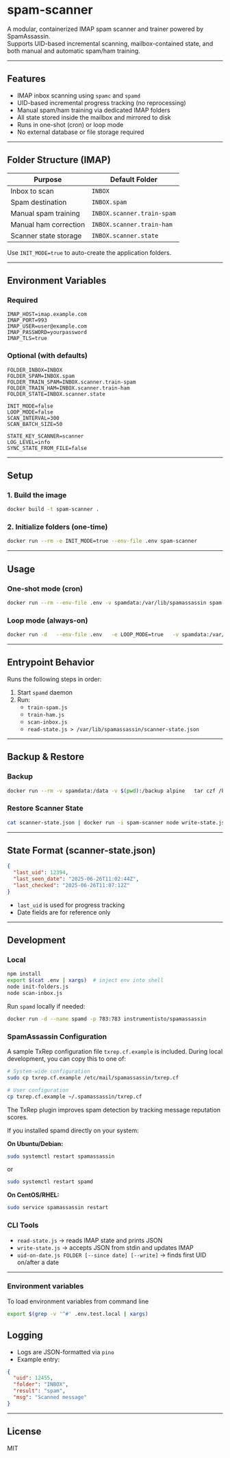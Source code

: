 # spam-scanner

A modular, containerized IMAP spam scanner and trainer powered by SpamAssassin.  
Supports UID-based incremental scanning, mailbox-contained state, and both manual and automatic spam/ham training.

---

## Features

- IMAP inbox scanning using `spamc` and `spamd`
- UID-based incremental progress tracking (no reprocessing)
- Manual spam/ham training via dedicated IMAP folders
- All state stored inside the mailbox and mirrored to disk
- Runs in one-shot (cron) or loop mode
- No external database or file storage required

---

## Folder Structure (IMAP)

| Purpose               | Default Folder         |
|------------------------|------------------------|
| Inbox to scan          | `INBOX`                |
| Spam destination       | `INBOX.spam`           |
| Manual spam training   | `INBOX.scanner.train-spam` |
| Manual ham correction  | `INBOX.scanner.train-ham` |
| Scanner state storage  | `INBOX.scanner.state`  |

Use `INIT_MODE=true` to auto-create the application folders.

---

## Environment Variables

### Required

```env
IMAP_HOST=imap.example.com
IMAP_PORT=993
IMAP_USER=user@example.com
IMAP_PASSWORD=yourpassword
IMAP_TLS=true
```

### Optional (with defaults)

```env
FOLDER_INBOX=INBOX
FOLDER_SPAM=INBOX.spam
FOLDER_TRAIN_SPAM=INBOX.scanner.train-spam
FOLDER_TRAIN_HAM=INBOX.scanner.train-ham
FOLDER_STATE=INBOX.scanner.state

INIT_MODE=false
LOOP_MODE=false
SCAN_INTERVAL=300
SCAN_BATCH_SIZE=50

STATE_KEY_SCANNER=scanner
LOG_LEVEL=info
SYNC_STATE_FROM_FILE=false
```

---

## Setup

### 1. Build the image

```bash
docker build -t spam-scanner .
```

### 2. Initialize folders (one-time)

```bash
docker run --rm -e INIT_MODE=true --env-file .env spam-scanner
```

---

## Usage

### One-shot mode (cron)

```bash
docker run --rm --env-file .env -v spamdata:/var/lib/spamassassin spam-scanner
```

### Loop mode (always-on)

```bash
docker run -d   --env-file .env   -e LOOP_MODE=true   -v spamdata:/var/lib/spamassassin   spam-scanner
```

---

## Entrypoint Behavior

Runs the following steps in order:

1. Start `spamd` daemon
2. Run:
   - `train-spam.js`
   - `train-ham.js`
   - `scan-inbox.js`
   - `read-state.js > /var/lib/spamassassin/scanner-state.json`

---

## Backup & Restore

### Backup

```bash
docker run --rm -v spamdata:/data -v $(pwd):/backup alpine   tar czf /backup/spamdata.tar.gz -C /data .
```

### Restore Scanner State

```bash
cat scanner-state.json | docker run -i spam-scanner node write-state.js
```

---

## State Format (scanner-state.json)

```json
{
  "last_uid": 12394,
  "last_seen_date": "2025-06-26T11:02:44Z",
  "last_checked": "2025-06-26T11:07:12Z"
}
```

- `last_uid` is used for progress tracking
- Date fields are for reference only

---

## Development

### Local

```bash
npm install
export $(cat .env | xargs)  # inject env into shell
node init-folders.js
node scan-inbox.js
```

Run `spamd` locally if needed:

```bash
docker run -d --name spamd -p 783:783 instrumentisto/spamassassin
```

### SpamAssassin Configuration

A sample TxRep configuration file `txrep.cf.example` is included. During local development, you can copy this to one of:

```bash
# System-wide configuration
sudo cp txrep.cf.example /etc/mail/spamassassin/txrep.cf

# User configuration
cp txrep.cf.example ~/.spamassassin/txrep.cf
```

The TxRep plugin improves spam detection by tracking message reputation scores.

If you installed spamd directly on your system:

**On Ubuntu/Debian:**
``` bash
sudo systemctl restart spamassassin
```
or
``` bash
sudo systemctl restart spamd
```


**On CentOS/RHEL:**
``` bash
sudo service spamassassin restart
```


### CLI Tools

- `read-state.js` → reads IMAP state and prints JSON
- `write-state.js` → accepts JSON from stdin and updates IMAP
- `uid-on-date.js FOLDER [--since date] [--write]` → finds first UID on/after a date

---

### Environment variables

To load environment variables from command line
```bash
export $(grep -v '^#' .env.test.local | xargs)
```

## Logging

- Logs are JSON-formatted via `pino`
- Example entry:

```json
{
  "uid": 12455,
  "folder": "INBOX",
  "result": "spam",
  "msg": "Scanned message"
}
```

---

## License

MIT